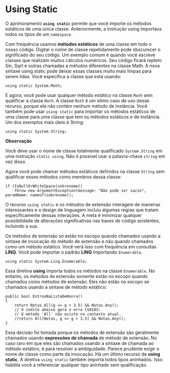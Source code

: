 ﻿# Using Static

O aprimoramento **`using static`** permite que você importe os métodos estáticos de uma 
única classe. Anteriormente, a instrução using importava todos os tipos de um 
`namespace`.

Com frequência usamos **métodos estáticos** de uma classe em todo o nosso código. 
Digitar o nome de classe repetidamente pode obscurecer o significado do seu código. 
Um exemplo comum é quando você escreve classes que realizam muitos cálculos 
numéricos. Seu código ficará repleto Sin, Sqrt e outras chamadas a métodos 
diferentes na classe Math. A nova sintaxe using static pode deixar essas classes 
muito mais limpas para serem lidas. Você especifica a classe que está usando:

```
using static System.Math;
```
E agora, você pode usar qualquer método estático na classe `Math` sem qualificar a 
classe `Math`. A classe `Math` é um ótimo caso de uso desse recurso, porque ela não 
contém nenhum método de instância. Você também pode usar `using static` para importar 
os métodos estáticos de uma classe para uma classe que tem os métodos estáticos 
e de instância. Um dos exemplos mais úteis é String:

```
using static System.String;
```

**Observação**

Você deve usar o nome de classe totalmente qualificado `System.String` em uma 
instrução `static using`. Não é possível usar a palavra-chave `string` em vez disso.

Agora você pode chamar métodos estáticos definidos na classe `String` sem qualificar 
esses métodos como membros dessa classe:

```
if (IsNullOrWhiteSpace(sobrenome))
    throw new ArgumentException(message: "Não pode ser vazio", paramName: nameof(sobrenome));
```

O recurso `using static` e os métodos de extensão interagem de maneiras 
interessantes e o design de linguagem incluiu algumas regras que tratam 
especificamente dessas interações. A meta é minimizar qualquer possibilidade 
de alterações significativas nas bases de código existentes, incluindo a sua.

Os métodos de extensão só estão no escopo quando chamados usando a sintaxe de 
invocação do método de extensão e não quando chamados como um método estático. 
Você verá isso com frequência em consultas **LINQ**. Você pode importar o padrão **LINQ** 
importando `Enumerable`.

```
using static System.Linq.Enumerable;
```

Essa diretiva **using** importa todos os métodos na classe `Enumerable`. 
No entanto, os métodos de extensão somente estão no escopo quando chamados 
como métodos de extensão. Eles não estão no escopo se chamados usando a sintaxe 
de método estático:

```
public bool EntrouNaListaDeHonra()
{
    return Notas.All(g => g > 3.5) && Notas.Any();
    // O códito abaixo gera o erro CS0103: 
    // O método 'All' não existe no contexto atual.
    //return All(Notas, g => g > 3.5) && Notas.Any();
}
```

Essa decisão foi tomada porque os métodos de extensão são geralmente chamados 
usando **expressões de chamada** de método de extensão. No caso raro em que eles 
são chamados usando a sintaxe de chamada ao método estático, é para resolver a 
ambiguidade. Parece prudente exigir o nome de classe como parte da invocação.
Há um último recurso de **using static**. A diretiva `using static` também importa 
todos tipos aninhados. Isso habilita você a referenciar qualquer tipo aninhado 
sem qualificação.